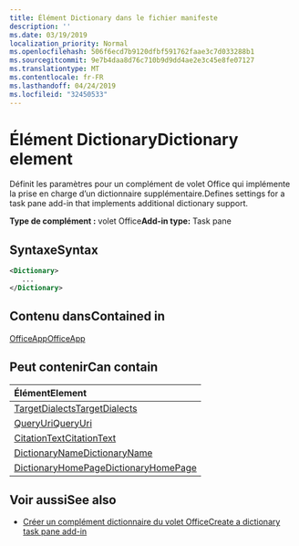 ```yaml
---
title: Élément Dictionary dans le fichier manifeste
description: ''
ms.date: 03/19/2019
localization_priority: Normal
ms.openlocfilehash: 506f6ecd7b9120dfbf591762faae3c7d033288b1
ms.sourcegitcommit: 9e7b4daa8d76c710b9d9dd4ae2e3c45e8fe07127
ms.translationtype: MT
ms.contentlocale: fr-FR
ms.lasthandoff: 04/24/2019
ms.locfileid: "32450533"
---
```

# <a name="dictionary-element"></a><span data-ttu-id="683fc-102">Élément Dictionary</span><span class="sxs-lookup"><span data-stu-id="683fc-102">Dictionary element</span></span>
<span data-ttu-id="683fc-103">Définit les paramètres pour un complément de volet Office qui implémente la prise en charge d’un dictionnaire supplémentaire.</span><span class="sxs-lookup"><span data-stu-id="683fc-103">Defines settings for a task pane add-in that implements additional dictionary support.</span></span>

<span data-ttu-id="683fc-104">**Type de complément :** volet Office</span><span class="sxs-lookup"><span data-stu-id="683fc-104">**Add-in type:** Task pane</span></span>

## <a name="syntax"></a><span data-ttu-id="683fc-105">Syntaxe</span><span class="sxs-lookup"><span data-stu-id="683fc-105">Syntax</span></span>

```XML
<Dictionary>
   ...
</Dictionary>
```

## <a name="contained-in"></a><span data-ttu-id="683fc-106">Contenu dans</span><span class="sxs-lookup"><span data-stu-id="683fc-106">Contained in</span></span>

[<span data-ttu-id="683fc-107">OfficeApp</span><span class="sxs-lookup"><span data-stu-id="683fc-107">OfficeApp</span></span>](officeapp.md)

## <a name="can-contain"></a><span data-ttu-id="683fc-108">Peut contenir</span><span class="sxs-lookup"><span data-stu-id="683fc-108">Can contain</span></span>

|<span data-ttu-id="683fc-109">**Élément**</span><span class="sxs-lookup"><span data-stu-id="683fc-109">**Element**</span></span>|
|:-----|
|[<span data-ttu-id="683fc-110">TargetDialects</span><span class="sxs-lookup"><span data-stu-id="683fc-110">TargetDialects</span></span>](targetdialects.md)|
|[<span data-ttu-id="683fc-111">QueryUri</span><span class="sxs-lookup"><span data-stu-id="683fc-111">QueryUri</span></span>](queryuri.md)|
|[<span data-ttu-id="683fc-112">CitationText</span><span class="sxs-lookup"><span data-stu-id="683fc-112">CitationText</span></span>](citationtext.md)|
|[<span data-ttu-id="683fc-113">DictionaryName</span><span class="sxs-lookup"><span data-stu-id="683fc-113">DictionaryName</span></span>](dictionaryname.md)|
|[<span data-ttu-id="683fc-114">DictionaryHomePage</span><span class="sxs-lookup"><span data-stu-id="683fc-114">DictionaryHomePage</span></span>](dictionaryhomepage.md)|

## <a name="see-also"></a><span data-ttu-id="683fc-115">Voir aussi</span><span class="sxs-lookup"><span data-stu-id="683fc-115">See also</span></span>

- [<span data-ttu-id="683fc-116">Créer un complément dictionnaire du volet Office</span><span class="sxs-lookup"><span data-stu-id="683fc-116">Create a dictionary task pane add-in</span></span>](/office/dev/add-ins/word/dictionary-task-pane-add-ins)
    
